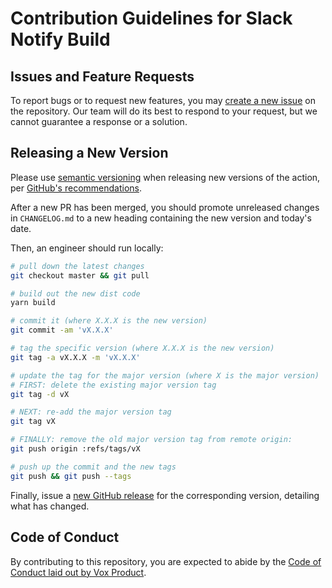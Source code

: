 # Contribution Guidelines for Slack Notify Build

## Issues and Feature Requests

To report bugs or to request new features, you may [create a new issue](https://github.com/voxmedia/github-action-slack-notify-build/issues) on the repository. Our team will do its best to respond to your request, but we cannot guarantee a response or a solution.

## Releasing a New Version

Please use [semantic versioning](https://semver.org) when releasing new versions of the action, per [GitHub's recommendations](https://help.github.com/en/github/automating-your-workflow-with-github-actions/about-actions#versioning-your-action).

After a new PR has been merged, you should promote unreleased changes in `CHANGELOG.md` to a new heading containing the new version and today's date.

Then, an engineer should run locally:

```bash
# pull down the latest changes
git checkout master && git pull

# build out the new dist code
yarn build

# commit it (where X.X.X is the new version)
git commit -am 'vX.X.X'

# tag the specific version (where X.X.X is the new version)
git tag -a vX.X.X -m 'vX.X.X'

# update the tag for the major version (where X is the major version)
# FIRST: delete the existing major version tag
git tag -d vX

# NEXT: re-add the major version tag
git tag vX

# FINALLY: remove the old major version tag from remote origin:
git push origin :refs/tags/vX

# push up the commit and the new tags
git push && git push --tags
```

Finally, issue a [new GitHub release](https://github.com/voxmedia/github-action-slack-notify-build/releases) for the corresponding version, detailing what has changed.

## Code of Conduct

By contributing to this repository, you are expected to abide by the [Code of Conduct laid out by Vox Product](http://code-of-conduct.voxmedia.com/).
